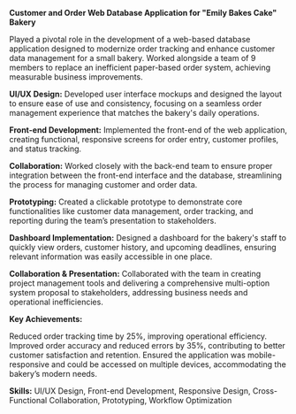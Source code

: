 **Customer and Order Web Database Application for "Emily Bakes Cake" Bakery**

Played a pivotal role in the development of a web-based database application designed to modernize order tracking and enhance customer data management for a small bakery. Worked alongside a team of 9 members to replace an inefficient paper-based order system, achieving measurable business improvements.

**UI/UX Design:** Developed user interface mockups and designed the layout to ensure ease of use and consistency, focusing on a seamless order management experience that matches the bakery's daily operations.

**Front-end Development:** Implemented the front-end of the web application, creating functional, responsive screens for order entry, customer profiles, and status tracking.

**Collaboration:** Worked closely with the back-end team to ensure proper integration between the front-end interface and the database, streamlining the process for managing customer and order data.

**Prototyping:** Created a clickable prototype to demonstrate core functionalities like customer data management, order tracking, and reporting during the team’s presentation to stakeholders.

**Dashboard Implementation:** Designed a dashboard for the bakery's staff to quickly view orders, customer history, and upcoming deadlines, ensuring relevant information was easily accessible in one place.

**Collaboration & Presentation:** Collaborated with the team in creating project management tools and delivering a comprehensive multi-option system proposal to stakeholders, addressing business needs and operational inefficiencies.

**Key Achievements:** 

Reduced order tracking time by 25%, improving operational efficiency.
Improved order accuracy and reduced errors by 35%, contributing to better customer satisfaction and retention.
Ensured the application was mobile-responsive and could be accessed on multiple devices, accommodating the bakery’s modern needs.

**Skills:** UI/UX Design, Front-end Development, Responsive Design, Cross-Functional Collaboration, Prototyping, Workflow Optimization
